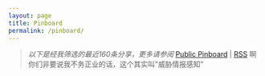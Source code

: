```yaml
---
layout: page
title: Pinboard
permalink: /pinboard/
---
```


> *以下是经我筛选的最近160条分享，更多请参阅* [Public Pinboard](https://pinboard.in/u:scateu/public) \| [RSS](https://feeds.pinboard.in/rss/u:scateu/)
> 啊你们非要说我不务正业的话，这个其实叫"威胁情报感知"


<link rel="stylesheet" href="http://icono-49d6.kxcdn.com/icono.min.css">

<script language="javascript" src="http://pinboard.in//widgets/v1/linkroll/?user=scateu&count=160"></script>

